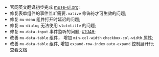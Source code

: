 * 官网英文翻译初步完成 [muse-ui.org](https://muse-ui.org/#/en-US);
* 修复表单组件的事件监听需要`.native` 修饰符才可生效的问题;
* 修复 `mu-menu` 组件打开时延迟的问题;
* 修复 `mu-dialog` 无法使用 `slot=title` 的问题;
* 修复 `mu-data-input` 事件监听的问题; [#1049](https://github.com/museui/muse-ui/issues/1049);
* 改善 `mu-data-table` 组件， 增加 `min-col-width` `checkbox-col-width` 属性;
* 改善 `mu-data-table` 组件, 增加 `expand-row-index` `auto-expand` 控制展开行; [查看文档](https://muse-ui.org/#/zh-CN/data-table)
